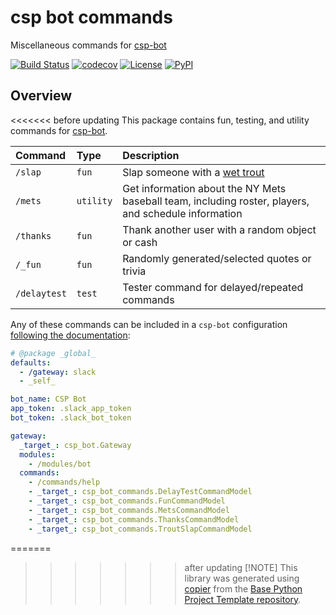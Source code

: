 # csp bot commands

Miscellaneous commands for [csp-bot](http://github.com/Point72/csp-bot/)

[![Build Status](https://github.com/csp-community/csp-bot-commands/actions/workflows/build.yaml/badge.svg?branch=main&event=push)](https://github.com/csp-community/csp-bot-commands/actions/workflows/build.yaml)
[![codecov](https://codecov.io/gh/csp-community/csp-bot-commands/branch/main/graph/badge.svg)](https://codecov.io/gh/csp-community/csp-bot-commands)
[![License](https://img.shields.io/github/license/csp-community/csp-bot-commands)](https://github.com/csp-community/csp-bot-commands)
[![PyPI](https://img.shields.io/pypi/v/csp-bot-commands.svg)](https://pypi.python.org/pypi/csp-bot-commands)

## Overview

<<<<<<< before updating
This package contains fun, testing, and utility commands for [csp-bot](http://github.com/Point72/csp-bot/).

| Command      | Type      | Description                                                                                          |
| :----------- | :-------- | :--------------------------------------------------------------------------------------------------- |
| `/slap`      | `fun`     | Slap someone with a [wet trout](https://en.wikipedia.org/wiki/Wikipedia:Whacking_with_a_wet_trout)   |
| `/mets`      | `utility` | Get information about the NY Mets baseball team, including roster, players, and schedule information |
| `/thanks`    | `fun`     | Thank another user with a random object or cash                                                      |
| `/_fun`      | `fun`     | Randomly generated/selected quotes or trivia                                                         |
| `/delaytest` | `test`    | Tester command for delayed/repeated commands                                                         |

Any of these commands can be included in a `csp-bot` configuration [following the documentation](https://github.com/Point72/csp-bot/wiki/Overview#writing-commands):

```yaml
# @package _global_
defaults:
  - /gateway: slack
  - _self_

bot_name: CSP Bot
app_token: .slack_app_token
bot_token: .slack_bot_token

gateway:
  _target_: csp_bot.Gateway
  modules:
    - /modules/bot
  commands:
    - /commands/help
    - _target_: csp_bot_commands.DelayTestCommandModel
    - _target_: csp_bot_commands.FunCommandModel
    - _target_: csp_bot_commands.MetsCommandModel
    - _target_: csp_bot_commands.ThanksCommandModel
    - _target_: csp_bot_commands.TroutSlapCommandModel
```

=======
>>>>>>> after updating
> [!NOTE]
> This library was generated using [copier](https://copier.readthedocs.io/en/stable/) from the [Base Python Project Template repository](https://github.com/python-project-templates/base).
